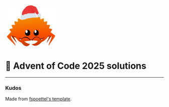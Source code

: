 <img src="./.assets/christmas_ferris.png" width="164">

# 🎄 Advent of Code 2025 solutions

<!--- advent_readme_stars table --->

<!--- benchmarking table --->

---

###  Kudos

Made from [fspoettel's template](https://github.com/fspoettel/advent-of-code-rust).
